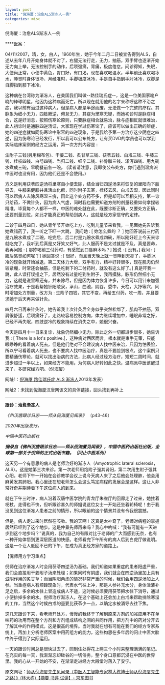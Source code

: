 ```yaml
---
layout: post
title: "倪海厦：治愈ALS渐冻人一例"
categories: misc
---
```


倪海厦：治愈ALS渐冻人一例


****医案：

04/11/2007，晴，女，白人，1960年生，她于今年二月二日被宣告得到ALS，自述从去年八月开始身体就不对了，右腿无法行走，无力，抽筋，双手臂也逐渐开始无力向上举，无法控制手的动作，后项强痛，背痛，极度倦怠，问诊得知，失眠，大便尚正常，小便中黄色，胃口好，有口渴，现在喜欢喝温水，半年前还喜欢喝冰水，睡觉时身体很冷，月经准时，手脚极度冰冷，手是自手指到手肘冰冷，双脚是自脚指到膝下冰冷。

这种病在台湾称为渐冻人，在美国我们叫做--路佳瑞氏症--，这是一位美国家喻户晓的棒球明星，他因为这种病而死亡，所以现在就用他的名字来称呼这种不治之症，我以前有治过这种病人，但是病人都是半途而废，无法做一个完整的疗程。其脉象为细小无力，四肢厥逆，倦怠无力，其症为里寒无疑，而她初诊时是脉症相合，这是好消息，按照伤寒论原则，只要脉症相合就易治，脉与症相反就很难治，此人初诊时是通脉四逆汤证，大家现在学过伤寒论了，应该可以做出正确的辨症，她的四逆症就如同伤寒论中形容的四逆现象，于是我给予第一方治疗这少阴症之四逆，因为伤寒论已经发行，所以我可以公布处方，让有买DVD的学员也可以学到实际临床案例的经方之运用，第一次方剂内容是 :

生附子三钱(另用棉布包)、干姜二钱、炙甘草三钱、茯苓五钱、白朮三钱、牛膝三钱、桂枝四钱、白芍四钱、当归二钱、细辛二钱、补骨脂三钱、泽泻四钱、用九碗水煮成三碗，早晚餐前各一碗。
(读者请注意，我即使公布处方，你们遇到温病派中医时也没有用，因为他们还是不会使用。)

方义是利用茯苓四逆汤将里寒自小便去除，结合当归四逆汤来将恢复的里阳向下肢导去，牛膝来健膝并且活血化瘀，同时附子去寒，桂枝去风，白朮去湿，因此同时可以帮病人去除风寒湿三痹，因此这个处方药不多，但是却可以互相支持，第一诊只给药，不做针灸，因为病人气虚，同时我也需要知道方剂的剂量轻重如何拿捏较精准，毕竟每个人都不一样，中医的难处就在此，既要诊断正确，又要处方正确，还要剂量到位，如此才能真正的帮助到病人，这就是经方家信守的定律。

二诊于四月四日，她从青年节开始吃上方，吃到儿童节来看我，一见面她先告诉我她煮错药了，我一听之下吓一大跳，
我问她 : [ 妳怎么煮的 ？ ]
她回答说前三付药是九碗水煮成了二碗，吃完后，后二付是九碗水煮成四碗，所以刚好赶上今天来诊就吃完了，我听到后真是又好笑又好气，此人服药不是太过就是不及，真是要命，
我再问她 : [ 那妳喝前三付药时，有感觉到口唇麻木吗？]
她说 : [ 没有。]
我问 : [ 服后感觉如何呢？]
她回答说 : [ 很好，而且当天晚上就一觉睡到天亮了，手脚冰冷的现象就开始减退，第二天体力大增，双手有力，精神好转很多，现在肌肉仍然较紧绷，时常还会抽筋，但是吃剩下的二付药时，就没有这么好了。]
真是吓我一跳，此人误打误撞之下，居然没有过量吃到生附子，我再摸脉，脉形仍然细小无力，这就是说里寒还有，并未除尽，但是因为体力恢复许多，今日可以用针来加强治疗效果，于是我帮她针阳陵泉，承山，曲池，阴谷，委中，天柱，大抒等穴，同时增加处方剂量，改方为 : 生附子四钱，其它不变，再给五付药，吃一周，并且要求她于后天再来做针灸。

四月六日再来针灸时，她告诉我上次针灸后全身似乎突然松绑了，肌肉不抽筋，双肩很舒适，后项痛好了，走路较容易控制方向，体力继续增加中，睡眠非常之好，已经不再失眠，四肢逆冷的现象持续在消失之中，她很兴奋。

今天是四月十一日来复诊，脉象仍然细小无力，除此之外一切都进步很多，她告诉我 : [ There is a lot's positive.]，这种病对西医而言，根本就是束手无策，只能眼睁睁的看着病人死去，但是他们绝对不会建议病人找中医来治，只因为怕丢脸，所以宁可看着病人死去，也不要病人找中医治疗，真是不要脸到极点，这个案例只要精通伤寒论，就可以找出治病的方法，此病人经过经方治疗，短短二周时间，就进步超过一半以上，如果经方不能用，为何病人好转如此之快，温病派中医该醒过来了，多研究经方吧。（倪海厦）

网址1：[倪海厦 路佳瑞氏症 ALS 渐冻人](https://link.zhihu.com/?target=http%3A//blog.sina.com.cn/s/blog_b343523f0101cx94.html)2013年发表）

网址2：未找到倪海厦汉唐网该文的具体链接，回头找到再补上

---

****跟诊：治愈渐冻人****

 *《州汉唐跟诊日志——师从倪海厦见闻录》* （p43-46）

*2020年出版发行，*

*中国中医药出版社*

***摘录自《佛州汉唐跟诊日志——师从倪海厦见闻录》，中国中医药出版社出版，全球第一部关于倪师的正式出版书籍。（问止中医系列）***

这天另一个有意思的病人是老师治好的渐冻人（Amyotrophic lateral sclerosis，ALS）。这是她第三次来诊。第一次老师用炮附子强其肾阳，第二次用生附子强其心阳。老师下午一开始在会诊教学会议上说今天病人来了之后他会处理肺，他会用麻黄发其肺阳。我心里还在想老师怎么会这么笃定病程的发展会是这样。这让人非常好奇并期待着下午这位病人的到来。

就在下午三时许，病人沿着汉唐中医学院的青龙厅朱雀厅的回廊走了过来，她拄着枴杖，走得也不快，但听跟诊甚久的师姐说这位女士一开始还坐着轮椅呢！由于我没见到这位渐冻人患者之前的情形，所以眼前的这个情景并没有令我很震撼。

但是，病人走过来时居然在咳嗽。我的天啊！这真是太神奇了。老师对病程的掌握居然已经到了这个地歩。这是仲景先师再来吗？我心中吶喊：“我有可能有一天进步到这个地步吗？”说真的，我为自己的有限对比于老师的广大而感到无奈，也有一种开始体悟到更深层医道的快感。老师看完下午所有的病人后到白虎厅做说明。这是一个让人低回不已的下午，在成为真正经方家的道路上。

【倪师用方学习重点】

倪师在治疗渐冻人时会用茯苓四逆汤为基础。我们知道如果重症的患者阳虚严重，我们会直接用干姜附子汤来处理；如果同时有阴虚，我们就会在四逆汤里加上具有滋阴作用的炙甘草；而当阴阳两虚的情况非常严重的时候，我们会用四逆汤加上人参。当重症病人有烦躁现象时，代表水气往上冲，那是人参补充水分，身体津液补足之后，多余的水往上冒造成病人不适，这时候必须要用茯苓把水往下消导，通过小便排掉多余的水。倪师治疗渐冻人，在这个基础上还会加上白朮来帮助排除寒湿的工作，当然这个时候白朮的量要比茯苓少一点，以确定水被消导去往下焦。

这几天跟诊下来，看老师开处方，慢慢的我终于了解到原来方剂的加减应用不在单味药的功用而在整个方剂和方剂组成结构之间的共同作用，把方剂中的药对分开去了解其中的作用模式，这是很高的境界。当时我就在想有可能在我们的经方专家系统上，再加上分析老师医案中用药组方的能力。这些构思在多年后的问止中医大脑中终于得到了实际运用。

一天的跟诊时间总是很快过去了，回到住处得花上两三个小时来整理满满的笔记。在充实的每一天，我渐渐忘却硅谷的一切俗务，整个身口意都沉浸在中医的世界里。我的心从一开始的不安，在渐渐走进经方大殿堂时落入了安宁。

原文网址：[师从倪海厦先生见闻录（中医人工智能专家林大栋博士师从倪海厦先生之路）》(林大栋)【摘要 书评 试读】- 京东图书](https://link.zhihu.com/?target=https%3A//item.jd.com/12739061.html)
